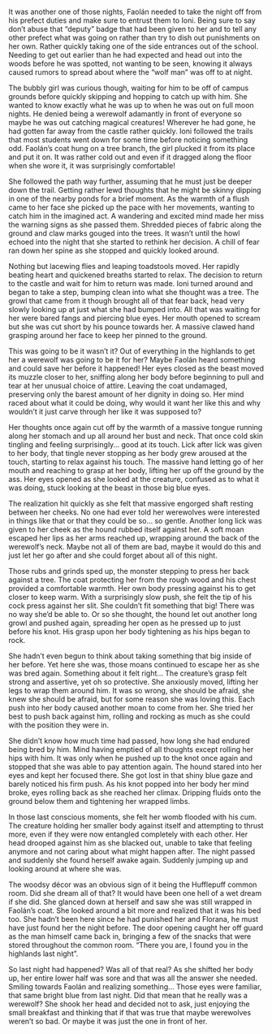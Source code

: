 It was another one of those nights, Faolán needed to take the night off from his prefect duties and make sure to entrust them to Ioni. Being sure to say don’t abuse that “deputy” badge that had been given to her and to tell any other prefect what was going on rather than try to dish out punishments on her own. Rather quickly taking one of the side entrances out of the school. Needing to get out earlier than he had expected and head out into the woods before he was spotted, not wanting to be seen, knowing it always caused rumors to spread about where the “wolf man” was off to at night. 

The bubbly girl was curious though, waiting for him to be off of campus grounds before quickly skipping and hopping to catch up with him. She wanted to know exactly what he was up to when he was out on full moon nights. He denied being a werewolf adamantly in front of everyone so maybe he was out catching magical creatures! Wherever he had gone, he had gotten far away from the castle rather quickly. Ioni followed the trails that most students went down for some time before noticing something odd. Faolán’s coat hung on a tree branch, the girl plucked it from its place and put it on. It was rather cold out and even if it dragged along the floor when she wore it, it was surprisingly comfortable!

She followed the path way further, assuming that he must just be deeper down the trail. Getting rather lewd thoughts that he might be skinny dipping in one of the nearby ponds for a brief moment. As the warmth of a flush came to her face she picked up the pace with her movements, wanting to catch him in the imagined act. A wandering and excited mind made her miss the warning signs as she passed them. Shredded pieces of fabric along the ground and claw marks gouged into the trees. It wasn’t until the howl echoed into the night that she started to rethink her decision. A chill of fear ran down her spine as she stopped and quickly looked around.

Nothing but lacewing flies and leaping toadstools moved. Her rapidly beating heart and quickened breaths started to relax. The decision to return to the castle and wait for him to return was made. Ioni turned around and began to take a step, bumping clean into what she thought was a tree. The growl that came from it though brought all of that fear back, head very slowly looking up at just what she had bumped into. All that was waiting for her were bared fangs and piercing blue eyes. Her mouth opened to scream but she was cut short by his pounce towards her. A massive clawed hand grasping around her face to keep her pinned to the ground.

This was going to be it wasn’t it? Out of everything in the highlands to get her a werewolf was going to be it for her? Maybe Faolán heard something and could save her before it happened! Her eyes closed as the beast moved its muzzle closer to her, sniffing along her body before beginning to pull and tear at her unusual choice of attire. Leaving the coat undamaged, preserving only the barest amount of her dignity in doing so. Her mind raced about what it could be doing, why would it want her like this and why wouldn’t it just carve through her like it was supposed to?

Her thoughts once again cut off by the warmth of a massive tongue running along her stomach and up all around her bust and neck. That once cold skin tingling and feeling surprisingly… good at its touch. Lick after lick was given to her body, that tingle never stopping as her body grew aroused at the touch, starting to relax against his touch. The massive hand letting go of her mouth and reaching to grasp at her body, lifting her up off the ground by the ass. Her eyes opened as she looked at the creature, confused as to what it was doing, stuck looking at the beast in those big blue eyes.

The realization hit quickly as she felt that massive engorged shaft resting between her cheeks. No one had ever told her werewolves were interested in things like that or that they could be so… so gentle. Another long lick was given to her cheek as the hound rubbed itself against her. A soft moan escaped her lips as her arms reached up, wrapping around the back of the werewolf’s neck. Maybe not all of them are bad, maybe it would do this and just let her go after and she could forget about all of this night. 

Those rubs and grinds sped up, the monster stepping to press her back against a tree. The coat protecting her from the rough wood and his chest provided a comfortable warmth. Her own body pressing against his to get closer to keep warm. With a surprisingly slow push, she felt the tip of his cock press against her slit. She couldn’t fit something that big! There was no way she’d be able to. Or so she thought, the hound let out another long growl and pushed again, spreading her open as he pressed up to just before his knot. His grasp upon her body tightening as his hips began to rock.

She hadn’t even begun to think about taking something that big inside of her before. Yet here she was, those moans continued to escape her as she was bred again. Something about it felt right… The creature’s grasp felt strong and assertive, yet oh so protective. She anxiously moved, lifting her legs to wrap them around him. It was so wrong, she should be afraid, she knew she should be afraid, but for some reason she was loving this. Each push into her body caused another moan to come from her. She tried her best to push back against him, rolling and rocking as much as she could with the position they were in.

She didn’t know how much time had passed, how long she had endured being bred by him. Mind having emptied of all thoughts except rolling her hips with him. It was only when he pushed up to the knot once again and stopped that she was able to pay attention again. The hound stared into her eyes and kept her focused there. She got lost in that shiny blue gaze and barely noticed his firm push. As his knot popped into her body her mind broke, eyes rolling back as she reached her climax. Dripping fluids onto the ground below them and tightening her wrapped limbs. 

In those last conscious moments, she felt her womb flooded with his cum. The creature holding her smaller body against itself and attempting to thrust more, even if they were now entangled completely with each other. Her head drooped against him as she blacked out, unable to take that feeling anymore and not caring about what might happen after. The night passed and suddenly she found herself awake again. Suddenly jumping up and looking around at where she was.

The woodsy décor was an obvious sign of it being the Hufflepuff common room. Did she dream all of that? It would have been one hell of a wet dream if she did. She glanced down at herself and saw she was still wrapped in Faolán’s coat. She looked around a bit more and realized that it was his bed too. She hadn’t been here since he had punished her and Florana, he must have just found her the night before. The door opening caught her off guard as the man himself came back in, bringing a few of the snacks that were stored throughout the common room. “There you are, I found you in the highlands last night”.

So last night had happened? Was all of that real? As she shifted her body up, her entire lower half was sore and that was all the answer she needed. Smiling towards Faolán and realizing something… Those eyes were familiar, that same bright blue from last night. Did that mean that he really was a werewolf? She shook her head and decided not to ask, just enjoying the small breakfast and thinking that if that was true that maybe werewolves weren’t so bad. Or maybe it was just the one in front of her.
